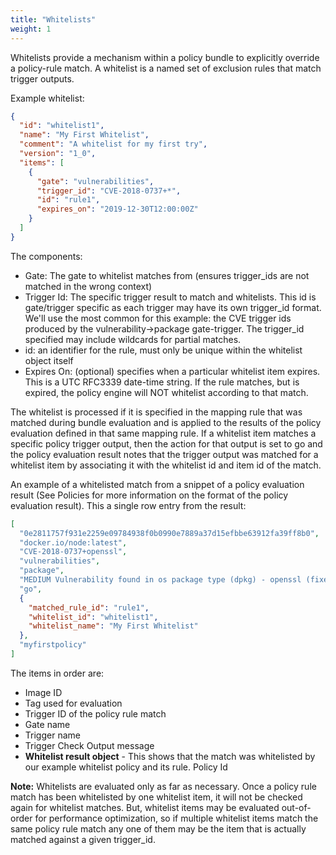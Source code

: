 ```yaml
---
title: "Whitelists"
weight: 1
---
```


Whitelists provide a mechanism within a policy bundle to explicitly override a policy-rule match. A whitelist is a named set of exclusion rules that match trigger outputs.

Example whitelist:

```JSON
{
  "id": "whitelist1",
  "name": "My First Whitelist",
  "comment": "A whitelist for my first try",
  "version": "1_0",
  "items": [
    {
      "gate": "vulnerabilities",
      "trigger_id": "CVE-2018-0737+*",
      "id": "rule1",
      "expires_on": "2019-12-30T12:00:00Z"
    }
  ]
}
```

The components:

- Gate: The gate to whitelist matches from (ensures trigger_ids are not matched in the wrong context)
- Trigger Id: The specific trigger result to match and whitelists. This id is gate/trigger specific as each trigger may have its own trigger_id format. We'll use the most common for this example: the CVE trigger ids produced by the vulnerability->package gate-trigger. The trigger_id specified may include wildcards for partial matches.
- id: an identifier for the rule, must only be unique within the whitelist object itself
- Expires On: (optional) specifies when a particular whitelist item expires. This is a UTC RFC3339 date-time string. If the rule matches, but is expired, the policy engine will NOT whitelist according to that match. 

The whitelist is processed if it is specified in the mapping rule that was matched during bundle evaluation and is applied to the results of the policy evaluation defined in that same mapping rule. If a whitelist item matches a specific policy trigger output, then the action for that output is set to go and the policy evaluation result notes that the trigger output was matched for a whitelist item by associating it with the whitelist id and item id of the match.

An example of a whitelisted match from a snippet of a policy evaluation result (See Policies for more information on the format of the policy evaluation result). This a single row entry from the result:

```JSON
[                                                
  "0e2811757f931e2259e09784938f0b0990e7889a37d15efbbe63912fa39ff8b0", 
  "docker.io/node:latest", 
  "CVE-2018-0737+openssl", 
  "vulnerabilities", 
  "package", 
  "MEDIUM Vulnerability found in os package type (dpkg) - openssl (fixed in: 1.0.1t-1+deb8u9) - (CVE-2018-0737 - https://security-tracker.debian.org/tracker/CVE-2018-0737)", 
  "go", 
  {
    "matched_rule_id": "rule1", 
    "whitelist_id": "whitelist1", 
    "whitelist_name": "My First Whitelist"
  }, 
  "myfirstpolicy"
]
```

The items in order are:

- Image ID
- Tag used for evaluation
- Trigger ID of the policy rule match
- Gate name
- Trigger name
- Trigger Check Output message
- **Whitelist result object** - This shows that the match was whitelisted by our example whitelist policy and its rule.
Policy Id

**Note:** Whitelists are evaluated only as far as necessary. Once a policy rule match has been whitelisted by one whitelist item, it will not be checked again for whitelist matches. But, whitelist items may be evaluated out-of-order for performance optimization, so if multiple whitelist items match the same policy rule match any one of them may be the item that is actually matched against a given trigger_id.